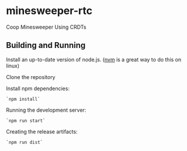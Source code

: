 # minesweeper-rtc
Coop Minesweeper Using CRDTs

## Building and Running
Install an up-to-date version of node.js. ([nvm](https://github.com/nvm-sh/nvm#install--update-script) is a great way to do this on linux)

Clone the repository

Install npm dependencies:

    `npm install`
    
Running the development server:

    `npm run start`
    
Creating the release artifacts:

    `npm run dist`
